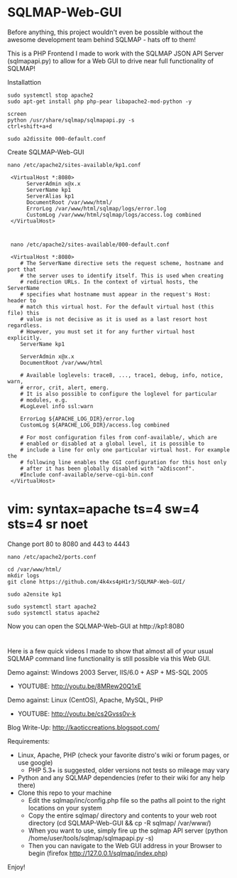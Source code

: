# SQLMAP-Web-GUI
Before anything, this project wouldn't even be possible without the awesome development team behind SQLMAP - hats off to them!

This is a PHP Frontend I made to work with the SQLMAP JSON API Server (sqlmapapi.py) to allow for a Web GUI to drive near full functionality of SQLMAP!

Installattion

    sudo systemctl stop apache2 
    sudo apt-get install php php-pear libapache2-mod-python -y

    screen
    python /usr/share/sqlmap/sqlmapapi.py -s
    ctrl+shift+a+d

    sudo a2dissite 000-default.conf
    

Create SQLMAP-Web-GUI

    nano /etc/apache2/sites-available/kp1.conf

     <VirtualHost *:8080>
          ServerAdmin x@x.x
          ServerName kp1
          ServerAlias kp1
          DocumentRoot /var/www/html/
          ErrorLog /var/www/html/sqlmap/logs/error.log
          CustomLog /var/www/html/sqlmap/logs/access.log combined
     </VirtualHost>
     
#     
     
     nano /etc/apache2/sites-available/000-default.conf
          
     <VirtualHost *:8080>
        # The ServerName directive sets the request scheme, hostname and port that
        # the server uses to identify itself. This is used when creating
        # redirection URLs. In the context of virtual hosts, the ServerName
        # specifies what hostname must appear in the request's Host: header to
        # match this virtual host. For the default virtual host (this file) this
        # value is not decisive as it is used as a last resort host regardless.
        # However, you must set it for any further virtual host explicitly.
        ServerName kp1

        ServerAdmin x@x.x              
        DocumentRoot /var/www/html

        # Available loglevels: trace8, ..., trace1, debug, info, notice, warn,
        # error, crit, alert, emerg.
        # It is also possible to configure the loglevel for particular
        # modules, e.g.
        #LogLevel info ssl:warn

        ErrorLog ${APACHE_LOG_DIR}/error.log
        CustomLog ${APACHE_LOG_DIR}/access.log combined

        # For most configuration files from conf-available/, which are
        # enabled or disabled at a global level, it is possible to
        # include a line for only one particular virtual host. For example the
        # following line enables the CGI configuration for this host only
        # after it has been globally disabled with "a2disconf".
        #Include conf-available/serve-cgi-bin.conf
     </VirtualHost>

# vim: syntax=apache ts=4 sw=4 sts=4 sr noet


Change port 80 to 8080 and 443 to 4443

    nano /etc/apache2/ports.conf

    cd /var/www/html/
    mkdir logs
    git clone https://github.com/4k4xs4pH1r3/SQLMAP-Web-GUI/
    
    sudo a2ensite kp1

    sudo systemctl start apache2
    sudo systemctl status apache2
    
Now you can open the SQLMAP-Web-GUI at http://kp1:8080
#
#
#
Here is a few quick videos I made to show that almost all of your usual SQLMAP command line functionality is still possible via this Web GUI. 

Demo against: Windows 2003 Server, IIS/6.0 + ASP + MS-SQL 2005
 - YOUTUBE: http://youtu.be/8MRew20Q1xE

Demo against: Linux (CentOS), Apache, MySQL, PHP
 - YOUTUBE: http://youtu.be/cs2Gvss0v-k

Blog Write-Up: http://kaoticcreations.blogspot.com/

Requirements:
 - Linux, Apache, PHP (check your favorite distro's wiki or forum pages, or use google)
   - PHP 5.3+ is suggested, older versions not tests so mileage may vary
 - Python and any SQLMAP dependencies (refer to their wiki for any help there)
 - Clone this repo to your machine
   - Edit the sqlmap/inc/config.php file so the paths all point to the right locations on your system
   - Copy the entire sqlmap/ directory and contents to your web root directory (cd SQLMAP-Web-GUI && cp -R sqlmap/ /var/www/)
   - When you want to use, simply fire up the sqlmap API server (python /home/user/tools/sqlmap/sqlmapapi.py -s)
   - Then you can navigate to the Web GUI address in your Browser to begin (firefox http://127.0.0.1/sqlmap/index.php)

Enjoy!

